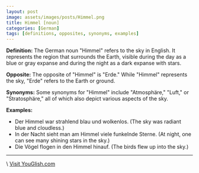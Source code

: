 ```yaml
---
layout: post
image: assets/images/posts/Himmel.png
title: Himmel [noun]
categories: [German]
tags: [definitions, opposites, synonyms, examples]
---
```


**Definition:** The German noun "Himmel" refers to the sky in English. It represents the region that surrounds the Earth, visible during the day as a blue or gray expanse and during the night as a dark expanse with stars.

**Opposite:** The opposite of "Himmel" is "Erde." While "Himmel" represents the sky, "Erde" refers to the Earth or ground.

**Synonyms:** Some synonyms for "Himmel" include "Atmosphäre," "Luft," or "Stratosphäre," all of which also depict various aspects of the sky.

**Examples:**

- Der Himmel war strahlend blau und wolkenlos. (The sky was radiant blue and cloudless.)
- In der Nacht sieht man am Himmel viele funkelnde Sterne. (At night, one can see many shining stars in the sky.)
- Die Vögel flogen in den Himmel hinauf. (The birds flew up into the sky.)

---
\ <a id="yg-widget-0" class="youglish-widget" data-query="Himmel" data-lang="german" data-components="8412" data-auto-start="0" data-bkg-color="theme_light" data-title="How%20to%20pronounce%20Himmel%20in%20German"  rel="nofollow" href="https://youglish.com">Visit YouGlish.com</a><script async src="https://youglish.com/public/emb/widget.js" charset="utf-8"></script>